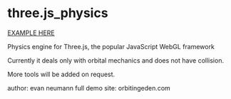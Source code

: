 three.js_physics
================

<a href="http://orbitingeden.com/three.js_physics/examples/webgl_orbit.html">EXAMPLE HERE</a>

Physics engine for Three.js, the popular JavaScript WebGL framework

Currently it deals only with orbital mechanics and does not have collision. 

More tools will be added on request.

author: evan neumann
full demo site: orbitingeden.com